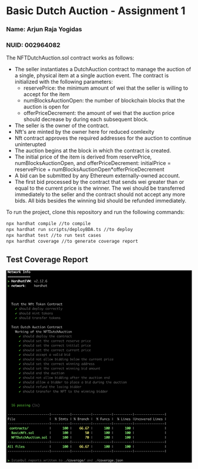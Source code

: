 # Basic Dutch Auction - Assignment 1
### Name: Arjun Raja Yogidas
### NUID: 002964082

The NFTDutchAuction.sol contract works as follows:

- The seller instantiates a DutchAuction contract to manage the auction of a single, physical item at a single auction event. The contract is initialized with the following parameters: 
    -  reservePrice: the minimum amount of wei that the seller is willing to accept for the item 
    - numBlocksAuctionOpen: the number of blockchain blocks that the auction is open for
    - offerPriceDecrement: the amount of wei that the auction price should decrease by during each subsequent block. 
- The seller is the owner of the contract. 
- Nft's are minted by the owner here for reduced comlexity
- Nft contract approves the required addresses for the auction to continue uninterupted
- The auction begins at the block in which the contract is created. 
- The initial price of the item is derived from reservePrice, numBlocksAuctionOpen, and  offerPriceDecrement: initialPrice = reservePrice + numBlocksAuctionOpen*offerPriceDecrement 
- A bid can be submitted by any Ethereum externally-owned account. 
- The first bid processed by the contract that sends wei greater than or equal to the current price is the  winner. The wei should be transferred immediately to the seller and the contract should not accept  any more bids. All bids besides the winning bid should be refunded immediately. 


To run the project, clone this repository and run the following commands:

```shell
npx hardhat compile //to compile
npx hardhat run scripts/deployBDA.ts //to deploy
npx hardhat test //to run test cases
npx hardhat coverage //to generate coverage report
```

## Test Coverage Report
![Coverage Report](coverageReport.png)
